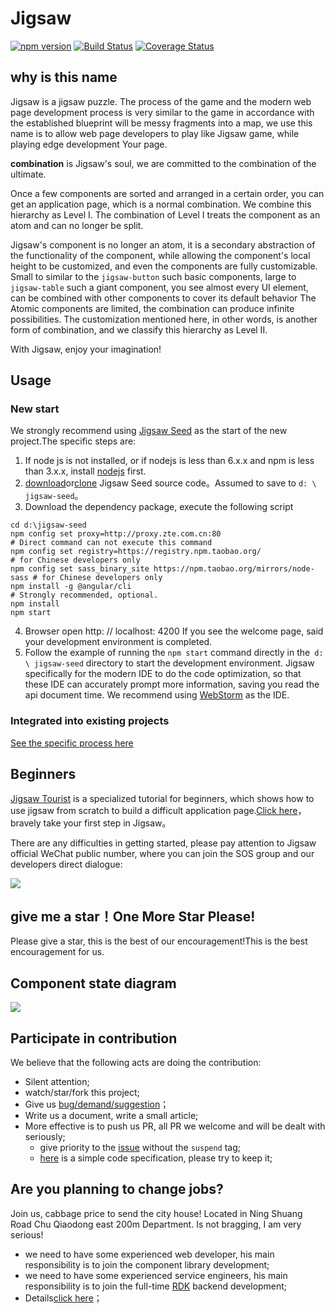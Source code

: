 # Jigsaw

[![npm version](https://badge.fury.io/js/%40rdkmaster%2Fjigsaw.svg)](https://badge.fury.io/js/%40rdkmaster%2Fjigsaw)
[![Build Status](https://travis-ci.org/rdkmaster/jigsaw.svg?branch=master)](https://travis-ci.org/rdkmaster/jigsaw)
[![Coverage Status](https://coveralls.io/repos/github/rdkmaster/jigsaw/badge.svg?branch=master)](https://coveralls.io/github/rdkmaster/jigsaw?branch=master)


## why is this name
Jigsaw is a jigsaw puzzle. The process of the game and the modern web page development process is very similar to the game in accordance with the established blueprint will be messy fragments into a map, we use this name is to allow web page developers to play like Jigsaw game, while playing edge development Your page.

**combination** is Jigsaw's soul, we are committed to the combination of the ultimate.

Once a few components are sorted and arranged in a certain order, you can get an application page, which is a normal combination. We combine this hierarchy as Level I. The combination of Level I treats the component as an atom and can no longer be split.

Jigsaw's component is no longer an atom, it is a secondary abstraction of the functionality of the component, while allowing the component's local height to be customized, and even the components are fully customizable. Small to similar to the `jigsaw-button` such basic components, large to` jigsaw-table` such a giant component, you see almost every UI element, can be combined with other components to cover its default behavior The Atomic components are limited, the combination can produce infinite possibilities. The customization mentioned here, in other words, is another form of combination, and we classify this hierarchy as Level II.

With Jigsaw, enjoy your imagination!


## Usage
### New start
We strongly recommend using [Jigsaw Seed](https://github.com/rdkmaster/jigsaw-seed) as the start of the new project.The specific steps are:
1. If node js is not installed, or if nodejs is less than 6.x.x and npm is less than 3.x.x, install [nodejs](https://nodejs.org) first.
2. [download](https://github.com/rdkmaster/jigsaw-seed/archive/master.zip)or[clone](https://github.com/rdkmaster/jigsaw-seed) Jigsaw Seed source code。Assumed to save to `d: \ jigsaw-seed`。
3. Download the dependency package, execute the following script
```
cd d:\jigsaw-seed
npm config set proxy=http://proxy.zte.com.cn:80                          # Direct command can not execute this command
npm config set registry=https://registry.npm.taobao.org/                 # for Chinese developers only
npm config set sass_binary_site https://npm.taobao.org/mirrors/node-sass # for Chinese developers only
npm install -g @angular/cli                                              # Strongly recommended, optional.
npm install
npm start
```
4. Browser open http: // localhost: 4200 If you see the welcome page, said your development environment is completed.
5. Follow the example of running the `npm start` command directly in the` d: \ jigsaw-seed` directory to start the development environment. Jigsaw specifically for the modern IDE to do the code optimization, so that these IDE can accurately prompt more information, saving you read the api document time. We recommend using [WebStorm](https://www.jetbrains.com/webstorm/) as the IDE.

### Integrated into existing projects
[See the specific process here](docs/integrate-your-project-with-jigsaw/index.md)

## Beginners 
[Jigsaw Tourist](https://github.com/rdkmaster/jigsaw-tourist) is a specialized tutorial for beginners, which shows how to use jigsaw from scratch to build a difficult application page.[Click here](docs/tourist/index.md)，bravely take your first step in Jigsaw。

There are any difficulties in getting started, please pay attention to Jigsaw official WeChat public number, where you can join the SOS group and our developers direct dialogue:

![](docs/image/qr-weixin.jpg)

## give me a star！One More Star Please!
Please give a star, this is the best of our encouragement!This is the best encouragement for us.

## Component state diagram
![](comp-map.png)

## Participate in contribution
We believe that the following acts are doing the contribution:
- Silent attention;
- watch/star/fork this project;
- Give us [bug/demand/suggestion](https://github.com/rdkmaster/jigsaw/issues/new)；
- Write us a document, write a small article;
- More effective is to push us PR, all PR we welcome and will be dealt with seriously;
	- give priority to the [issue](https://github.com/rdkmaster/jigsaw/issues) without the `suspend` tag;
	- [here](https://github.com/rdkmaster/jigsaw/blob/master/docs/coding-spec.md) is a simple code specification, please try to keep it;

## Are you planning to change jobs?
Join us, cabbage price to send the city house! Located in Ning Shuang Road Chu Qiaodong east 200m Department. Is not bragging, I am very serious!

- we need to have some experienced web developer, his main responsibility is to join the component library development;
- we need to have some experienced service engineers, his main responsibility is to join the full-time [RDK](https://github.com/rdkmaster/rdk) backend development;
- Details[click here](https://mp.weixin.qq.com/s/GLV65kCIYF9pSCOvOG2sFQ)；
